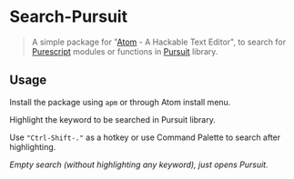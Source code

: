 # Search-Pursuit

>A simple package for "[Atom](https://atom.io/) - A Hackable Text Editor", to search for [Purescript](http://www.purescript.org/) modules or functions in [Pursuit](https://pursuit.purescript.org/) library.


## Usage

Install the package using `apm` or through Atom install menu.

Highlight the keyword to be searched in Pursuit library.

Use `"Ctrl-Shift-."` as a hotkey or use Command Palette to search after highlighting.

*Empty search (without highlighting any keyword), just opens Pursuit.*

